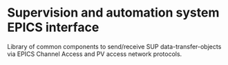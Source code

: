 # Supervision and automation system EPICS interface

Library of common components to send/receive SUP data-transfer-objects via EPICS Channel Access and PV access network protocols.
